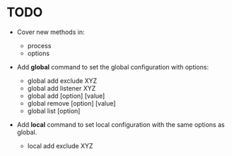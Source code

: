 # TODO

- Cover new methods in:

  - process
  - options

- Add **global** command to set the global configuration with options:

  - global add exclude XYZ
  - global add listener XYZ
  - global add [option] [value]
  - global remove [option] [value]
  - global list [option]

- Add **local** command to set local configuration with the same options as global.

  - local add exclude XYZ
